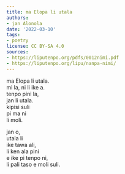```yaml
---
title: ma Elopa li utala
authors:
- jan Alonola
date: '2022-03-10'
tags:
- poetry
license: CC BY-SA 4.0
sources:
- https://liputenpo.org/pdfs/0012nimi.pdf
- https://liputenpo.org/lipu/nanpa-nimi/
---
```


ma Elopa li utala.  
mi la, ni li ike a.  
tenpo pini la,  
jan li utala.  
kipisi suli  
pi ma ni  
li moli.

jan o,  
utala li  
ike tawa ali,  
li ken ala pini  
e ike pi tenpo ni,  
li pali taso e moli suli.